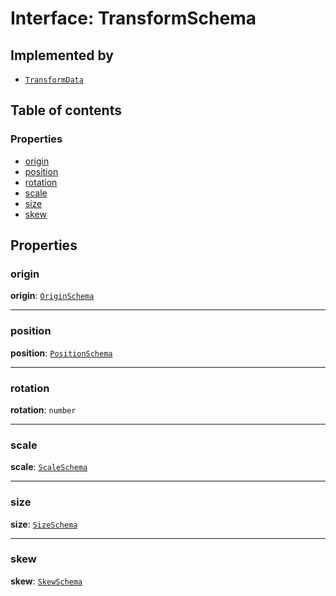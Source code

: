 # Interface: TransformSchema

## Implemented by

* [`TransformData`](/auto-docs/playground-react/classes/TransformData-1.md)

## Table of contents

### Properties

* [origin](/auto-docs/playground-react/interfaces/TransformSchema-1.md#origin)
* [position](/auto-docs/playground-react/interfaces/TransformSchema-1.md#position)
* [rotation](/auto-docs/playground-react/interfaces/TransformSchema-1.md#rotation)
* [scale](/auto-docs/playground-react/interfaces/TransformSchema-1.md#scale)
* [size](/auto-docs/playground-react/interfaces/TransformSchema-1.md#size)
* [skew](/auto-docs/playground-react/interfaces/TransformSchema-1.md#skew)

## Properties

### origin

**origin**: [`OriginSchema`](/auto-docs/playground-react/interfaces/OriginSchema.md)

***

### position

**position**: [`PositionSchema`](/auto-docs/playground-react/interfaces/PositionSchema.md)

***

### rotation

**rotation**: `number`

***

### scale

**scale**: [`ScaleSchema`](/auto-docs/playground-react/interfaces/ScaleSchema.md)

***

### size

**size**: [`SizeSchema`](/auto-docs/playground-react/interfaces/SizeSchema-1.md)

***

### skew

**skew**: [`SkewSchema`](/auto-docs/playground-react/interfaces/SkewSchema.md)
